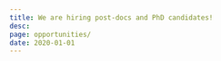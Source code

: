 ```yaml
---
title: We are hiring post-docs and PhD candidates!
desc:
page: opportunities/
date: 2020-01-01
---
```

